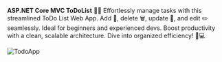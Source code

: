 **ASP.NET Core MVC ToDoList** 📝✨ 
Effortlessly manage tasks with this streamlined ToDo List Web App. Add 🌟, delete 🗑️, update 🔄, and edit ✏️ seamlessly. 
Ideal for beginners and experienced devs. Boost productivity with a clean, scalable architecture. Dive into organized efficiency! 🚀💻


![TodoApp](https://github.com/maalik4567/TodoList-Web-Application/assets/117913994/015ec9a8-9d0e-4fed-9965-58ff444f57b4)
